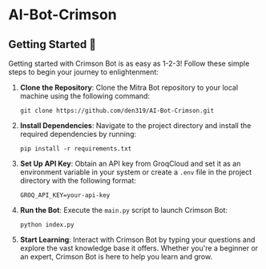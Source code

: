 # AI-Bot-Crimson

## Getting Started 🚀

Getting started with Crimson Bot is as easy as 1-2-3! Follow these simple steps to begin your journey to enlightenment:

1. **Clone the Repository**: Clone the Mitra Bot repository to your local machine using the following command:
   ```
   git clone https://github.com/den319/AI-Bot-Crimson.git
   ```

2. **Install Dependencies**: Navigate to the project directory and install the required dependencies by running:
   ```
   pip install -r requirements.txt
   ```

3. **Set Up API Key**: Obtain an API key from GroqCloud and set it as an environment variable in your system or create a `.env` file in the project directory with the following format:
   ```
   GROQ_API_KEY=your-api-key
   ```

4. **Run the Bot**: Execute the `main.py` script to launch Crimson Bot:
   ```
   python index.py
   ```

5. **Start Learning**: Interact with Crimson Bot by typing your questions and explore the vast knowledge base it offers. Whether you're a beginner or an expert, Crimson Bot is here to help you learn and grow.
